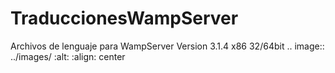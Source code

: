 # TraduccionesWampServer
Archivos de lenguaje para WampServer Version 3.1.4  x86 32/64bit
.. image:: ../images/
  :alt:
  :align: center
